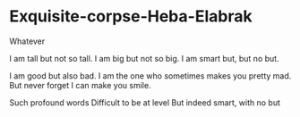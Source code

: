 # Exquisite-corpse-Heba-Elabrak

Whatever 


I am tall but not so tall.
I am big but not so big.
I am smart but, but no but.

I am good but also bad. 
I am the one who sometimes makes you pretty mad. 
But never forget I can make you smile.

Such profound words
Difficult to be at level 
But indeed smart, with no but

